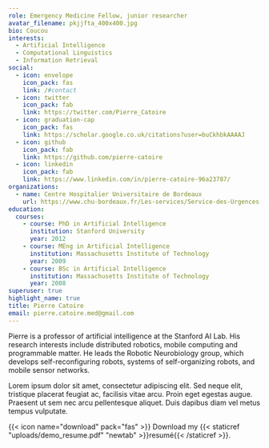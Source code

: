 ```yaml
---
role: Emergency Medicine Fellow, junior researcher
avatar_filename: pkjjfta_400x400.jpg
bio: Coucou
interests:
  - Artificial Intelligence
  - Computational Linguistics
  - Information Retrieval
social:
  - icon: envelope
    icon_pack: fas
    link: /#contact
  - icon: twitter
    icon_pack: fab
    link: https://twitter.com/Pierre_Catoire
  - icon: graduation-cap
    icon_pack: fas
    link: https://scholar.google.co.uk/citations?user=buCkhbkAAAAJ
  - icon: github
    icon_pack: fab
    link: https://github.com/pierre-catoire
  - icon: linkedin
    icon_pack: fab
    link: https://www.linkedin.com/in/pierre-catoire-96a23787/
organizations:
  - name: Centre Hospitalier Universitaire de Bordeaux
    url: https://www.chu-bordeaux.fr/Les-services/Service-des-Urgences-adultes-et-de-permanence-d-acc%C3%A8s-aux-soins-de-sant%C3%A9-(PASS)-de-Pellegrin/
education:
  courses:
    - course: PhD in Artificial Intelligence
      institution: Stanford University
      year: 2012
    - course: MEng in Artificial Intelligence
      institution: Massachusetts Institute of Technology
      year: 2009
    - course: BSc in Artificial Intelligence
      institution: Massachusetts Institute of Technology
      year: 2008
superuser: true
highlight_name: true
title: Pierre Catoire
email: pierre.catoire.med@gmail.com
---
```

Pierre is a professor of artificial intelligence at the Stanford AI Lab. His research interests include distributed robotics, mobile computing and programmable matter. He leads the Robotic Neurobiology group, which develops self-reconfiguring robots, systems of self-organizing robots, and mobile sensor networks.

Lorem ipsum dolor sit amet, consectetur adipiscing elit. Sed neque elit, tristique placerat feugiat ac, facilisis vitae arcu. Proin eget egestas augue. Praesent ut sem nec arcu pellentesque aliquet. Duis dapibus diam vel metus tempus vulputate.

{{< icon name="download" pack="fas" >}} Download my {{< staticref "uploads/demo_resume.pdf" "newtab" >}}resumé{{< /staticref >}}.
